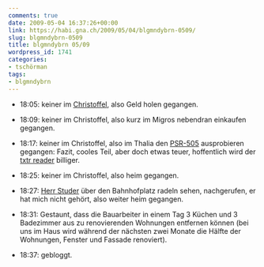 ```yaml
---
comments: true
date: 2009-05-04 16:37:26+00:00
link: https://habi.gna.ch/2009/05/04/blgmndybrn-0509/
slug: blgmndybrn-0509
title: blgmndybrn 05/09
wordpress_id: 1741
categories:
- tschörman
tags:
- blgmndybrn
---
```



  
  * 18:05: keiner im [Christoffel](http://upcoming.yahoo.com/event/1490133/), also Geld holen gegangen.  



  
  * 18:09: keiner im Christoffel, also kurz im Migros nebendran einkaufen gegangen.


  
  * 18:17: keiner im Christoffel, also im Thalia den [PSR-505](http://www.sonystyle.com/webapp/wcs/stores/servlet/ProductDisplay?catalogId=10551&storeId=10151&langId=-1&productId=8198552921665245739) ausprobieren gegangen: Fazit, cooles Teil, aber doch etwas teuer, hoffentlich wird der [txtr reader](http://reader.txtr.com/) billiger.


  
  * 18:25: keiner im Christoffel, also heim gegangen.


  
  * 18:27: [Herr Studer](https://hymnos.existenz.ch/) über den Bahnhofplatz radeln sehen, nachgerufen, er hat mich nicht gehört, also weiter heim gegangen.


  
  * 18:31: Gestaunt, dass die Bauarbeiter in einem Tag 3 Küchen und 3 Badezimmer aus zu renovierenden Wohnungen entfernen können (bei uns im Haus wird während der nächsten zwei Monate die Hälfte der Wohnungen, Fenster und Fassade renoviert).


  
  * 18:37: gebloggt.



